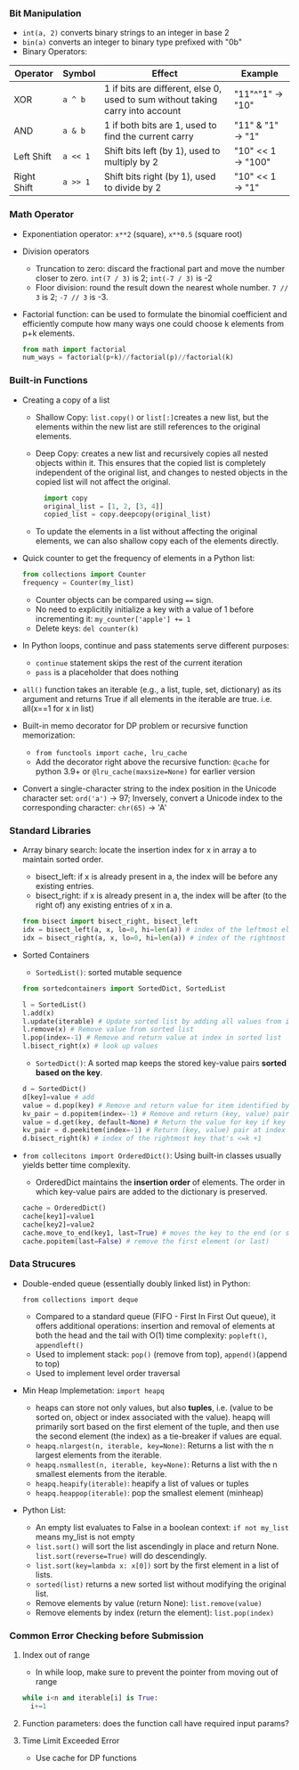 
### Bit Manipulation

- ```int(a, 2)``` converts binary strings to an integer in base 2
- ```bin(a)``` converts an integer to binary type prefixed with "0b"
- Binary Operators:

| Operator | Symbol | Effect | Example |
|------|---------|-------|---|
|XOR |```a ^ b``` | 1 if bits are different, else 0, used to sum without taking carry into account | "11"^"1" &rarr; "10"|
|AND|```a & b```| 1 if both bits are 1, used to find the current carry | "11" & "1" &rarr; "1"|
| Left Shift | ```a << 1```  | Shift bits left (by 1), used to multiply by 2 | "10" << 1 &rarr; "100" |
| Right Shift | ```a >> 1```  | Shift bits right (by 1), used to divide by 2 | "10" << 1 &rarr; "1" |
 
### Math Operator

- Exponentiation operator: ```x**2``` (square), ```x**0.5``` (square root)
- Division operators 
  - Truncation to zero: discard the fractional part and move the number closer to zero. ```int(7 / 3)``` is 2; ```int(-7 / 3)``` is -2
  - Floor division: round the result down the nearest whole number. ```7 // 3``` is 2; ```-7 // 3``` is -3.
- Factorial function: can be used to formulate the binomial coefficient and efficiently compute how many ways one could choose k elements from p+k elements.
  
  ```Python
  from math import factorial
  num_ways = factorial(p+k)//factorial(p)//factorial(k)
  ```

### Built-in Functions

- Creating a copy of a list
  - Shallow Copy: ```list.copy()``` or ```list[:]```creates a new list, but the elements within the new list are still references to the original elements.
  - Deep Copy: creates a new list and recursively copies all nested objects within it. This ensures that the copied list is completely independent of the original list, and changes to nested objects in the copied list will not affect the original. 

    ```Python
      import copy
      original_list = [1, 2, [3, 4]]
      copied_list = copy.deepcopy(original_list)
      ```
  - To update the elements in a list without affecting the original elements, we can also shallow copy each of the elements directly. 
-  Quick counter to get the frequency of elements in a Python list: 
  
      ```Python
      from collections import Counter
      frequency = Counter(my_list)
      ```
    - Counter objects can be compared using ```==``` sign.
    - No need to explicitily initialize a key with a value of 1 before incrementing it: ```my_counter['apple'] += 1```
    - Delete keys: ```del counter(k)```
- In Python loops, continue and pass statements serve different purposes:
  - ```continue``` statement skips the rest of the current iteration
  - ```pass``` is a placeholder that does nothing

- ```all()``` function takes an iterable (e.g., a list, tuple, set, dictionary) as its argument and returns True if all elements in the iterable are true. i.e. all(x==1 for x in list)
- Built-in memo decorator for DP problem or recursive function memorization:
  - ```from functools import cache, lru_cache```
  - Add the decorator right above the recursive function: ```@cache``` for python 3.9+ or ```@lru_cache(maxsize=None)``` for earlier version

- Convert a single-character string to the index position in the Unicode character set: ```ord('a')``` &rarr; 97; Inversely, convert a Unicode index to the corresponding character: ```chr(65)``` &rarr; 'A'

### Standard Libraries

- Array binary search: locate the insertion index for x in array a to maintain sorted order.
  - bisect_left: if x is already present in a, the index will be before any existing entries.
  - bisect_right: if x is already present in a, the index will be after (to the right of) any existing entries of x in a.

  ```Python
  from bisect import bisect_right, bisect_left
  idx = bisect_left(a, x, lo=0, hi=len(a)) # index of the leftmost element that's <x
  idx = bisect_right(a, x, lo=0, hi=len(a)) # index of the rightmost element that's <=x +1
  ```
- Sorted Containers
  - ```SortedList()```:  sorted mutable sequence
  ```Python
  from sortedcontainers import SortedDict, SortedList

  l = SortedList()
  l.add(x)
  l.update(iterable) # Update sorted list by adding all values from iterable
  l.remove(x) # Remove value from sorted list
  l.pop(index=-1) # Remove and return value at index in sorted list
  l.bisect_right(x) # look up values
  ```
  - ```SortedDict()```: A sorted map keeps the stored key-value pairs **sorted based on the key**.
  ```Python
  d = SortedDict()
  d[key]=value # add
  value = d.pop(key) # Remove and return value for item identified by key.
  kv_pair = d.popitem(index=-1) # Remove and return (key, value) pair at index from sorted dict.
  value = d.get(key, default=None) # Return the value for key if key is in the dictionary, else default.
  kv_pair = d.peekitem(index=-1) # Return (key, value) pair at index in sorted dict
  d.bisect_right(k) # index of the rightmost key that's <=k +1
  ```
- ```from collecitons import OrderedDict()```: Using built-in classes usually yields better time complexity.
  - OrderedDict maintains the **insertion order** of elements. The order in which key-value pairs are added to the dictionary is preserved.

  ```Python
  cache = OrderedDict()
  cache[key1]=value1
  cache[key2]=value2
  cache.move_to_end(key1, last=True) # moves the key to the end (or start)
  cache.popitem(last=False) # remove the first element (or last)
  ```
### Data Strucures

- Double-ended queue (essentially doubly linked list) in Python: 

  ```from collections import deque``` 
  - Compared to a standard queue (FIFO - First In First Out queue), it offers additional operations: insertion and removal of elements at both the head and the tail with O(1) time complexity: ```popleft()```, ```appendleft()```
  - Used to implement stack: ```pop()``` (remove from top), ```append()```(append to top)
  - Used to implement level order traversal

- Min Heap Implemetation:  ```import heapq``` 
  - heaps can store not only values, but also **tuples**, i.e. (value to be sorted on, object or index associated with the value). heapq will primarily sort based on the first element of the tuple, and then use the second element (the index) as a tie-breaker if values are equal.
  - ```heapq.nlargest(n, iterable, key=None)```: Returns a list with the n largest elements from the iterable.
  - ```heapq.nsmallest(n, iterable, key=None)```: Returns a list with the n smallest elements from the iterable.
  - ```heapq.heapify(iterable)```: heapify a list of values or tuples
  - ```heapq.heappop(iterable)```: pop the smallest element (minheap)
- Python List: 
  - An empty list evaluates to False in a boolean context:  ```if not my_list``` means my_list is not empty
  - ```list.sort()``` will sort the list ascendingly in place and return None. ```list.sort(reverse=True)``` will do descendingly. 
  - ```list.sort(key=lambda x: x[0])``` sort by the first element in a list of lists.
  - ```sorted(list)``` returns a new sorted list without modifying the original list. 
  - Remove elements by value (return None): ```list.remove(value)```
  - Remove elements by index (return the element): ```list.pop(index)```

### Common Error Checking before Submission

1. Index out of range

    - In while loop, make sure to prevent the pointer from moving out of range 
    
    ```Python
    while i<n and iterable[i] is True: 
      i+=1
    ```
2. Function parameters: does the function call have required input params?
3. Time Limit Exceeded Error
   
   - Use cache for DP functions
